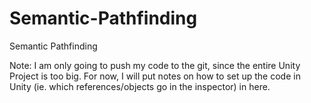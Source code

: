 # Semantic-Pathfinding
Semantic Pathfinding

Note: I am only going to push my code to the git, since the entire Unity Project is too big. For now, I will put notes on how to set up the code in Unity (ie. which references/objects go in the inspector) in here.
